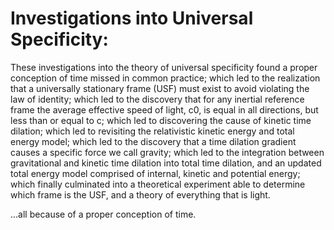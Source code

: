 # Investigations into Universal Specificity:
These investigations into the theory of universal specificity found a proper conception of time missed in common practice; which led to the realization that a universally stationary frame (USF) must exist to avoid violating the law of identity; which led to the discovery that for any inertial reference frame the average effective speed of light, c0, is equal in all directions, but less than or equal to c; which led to discovering the cause of kinetic time dilation; which led to revisiting the relativistic kinetic energy and total energy model; which led to the discovery that a time dilation gradient causes a specific force we call gravity; which led to the integration between gravitational and kinetic time dilation into total time dilation, and an updated total energy model comprised of internal, kinetic and potential energy; which finally culminated into a theoretical experiment able to determine which frame is the USF, and a theory of everything that is light.

...all because of a proper conception of time.
